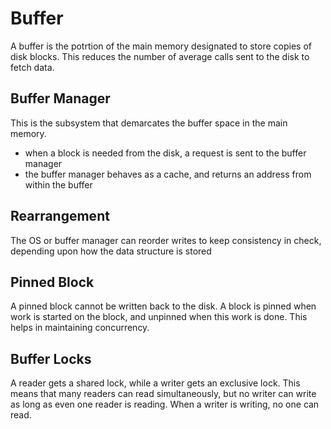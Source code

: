 # Buffer
A buffer is the potrtion of the main memory designated to store copies of disk blocks. This reduces the number of average calls sent to the disk to fetch data.

## Buffer Manager
This is the subsystem that demarcates the buffer space in the main memory.
* when a block is needed from the disk, a request is sent to the buffer manager
* the buffer manager behaves as a cache, and returns an address from within the buffer

## Rearrangement
The OS or buffer manager can reorder writes to keep consistency in check, depending upon how the data structure is stored

## Pinned Block
A pinned block cannot be written back to the disk. A block is pinned when work is started on the block, and unpinned when this work is  done. This helps in maintaining concurrency.

## Buffer Locks
A reader gets a shared lock, while a writer gets an exclusive lock. This means that many readers can read simultaneously, but no writer can write as long as even one reader is reading. When a writer is writing, no one can read.
